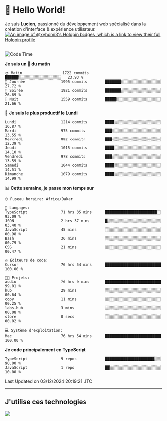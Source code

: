 # 👋 Hello World!

Je suis **Lucien**, passionné du développement web spécialisé dans la création d'interface & expérience utilisateur.
[![An image of @xyhomi3's Holopin badges, which is a link to view their full Holopin profile](https://holopin.me/xyhomi3)](https://holopin.io/@xyhomi3)

##

<!--START_SECTION:waka-->
![Code Time](http://img.shields.io/badge/Code%20Time-2%2C711%20hrs%2031%20mins-blue)

**Je suis un 🐤 du matin** 

```text
🌞 Matin                  1722 commits        ██████░░░░░░░░░░░░░░░░░░░   23.93 % 
🌆 Journée                1995 commits        ███████░░░░░░░░░░░░░░░░░░   27.72 % 
🌃 Soirée                 1921 commits        ███████░░░░░░░░░░░░░░░░░░   26.69 % 
🌙 Nuit                   1559 commits        █████░░░░░░░░░░░░░░░░░░░░   21.66 % 
```
📅 **Je suis le plus productif le Lundi** 

```text
Lundi                    1214 commits        ████░░░░░░░░░░░░░░░░░░░░░   16.87 % 
Mardi                    975 commits         ███░░░░░░░░░░░░░░░░░░░░░░   13.55 % 
Mercredi                 892 commits         ███░░░░░░░░░░░░░░░░░░░░░░   12.39 % 
Jeudi                    1015 commits        ████░░░░░░░░░░░░░░░░░░░░░   14.10 % 
Vendredi                 978 commits         ███░░░░░░░░░░░░░░░░░░░░░░   13.59 % 
Samedi                   1044 commits        ████░░░░░░░░░░░░░░░░░░░░░   14.51 % 
Dimanche                 1079 commits        ████░░░░░░░░░░░░░░░░░░░░░   14.99 % 
```


📊 **Cette semaine, je passe mon temps sur** 

```text
🕑︎ Fuseau horaire: Africa/Dakar

💬 Langages: 
TypeScript               71 hrs 35 mins      ███████████████████████░░   93.09 % 
JSON                     2 hrs 37 mins       █░░░░░░░░░░░░░░░░░░░░░░░░   03.40 % 
JavaScript               45 mins             ░░░░░░░░░░░░░░░░░░░░░░░░░   00.98 % 
Bash                     36 mins             ░░░░░░░░░░░░░░░░░░░░░░░░░   00.79 % 
CSS                      21 mins             ░░░░░░░░░░░░░░░░░░░░░░░░░   00.47 % 

🔥 Éditeurs de code: 
Cursor                   76 hrs 54 mins      █████████████████████████   100.00 % 

🐱‍💻 Projets: 
audio                    76 hrs 9 mins       █████████████████████████   99.01 % 
hub                      29 mins             ░░░░░░░░░░░░░░░░░░░░░░░░░   00.64 % 
copy                     11 mins             ░░░░░░░░░░░░░░░░░░░░░░░░░   00.25 % 
labs-hub                 3 mins              ░░░░░░░░░░░░░░░░░░░░░░░░░   00.08 % 
store                    0 secs              ░░░░░░░░░░░░░░░░░░░░░░░░░   00.02 % 

💻 Système d'exploitation: 
Mac                      76 hrs 54 mins      █████████████████████████   100.00 % 
```

**Je code principalement en TypeScript** 

```text
TypeScript               9 repos             ██████████████████████░░░   90.00 % 
JavaScript               1 repo              ██░░░░░░░░░░░░░░░░░░░░░░░   10.00 % 
```




 Last Updated on 03/12/2024 20:19:21 UTC
<!--END_SECTION:waka-->
---

## J'utilise ces technologies

<p align="left">
  <a href="https://skillicons.dev">
    <img src="https://skillicons.dev/icons?i=ts,js,md,scss,tailwind,react,docker,express,astro,vite,nextjs,vercel,figma,ableton" />
  </a>
</p>

